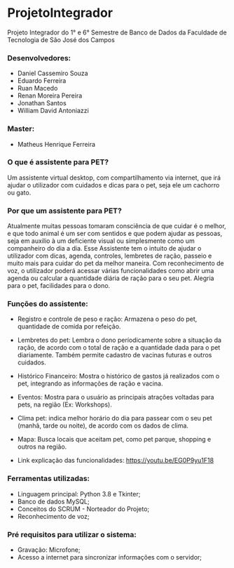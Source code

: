 # ProjetoIntegrador
Projeto Integrador do 1° e 6° Semestre de Banco de Dados da Faculdade de Tecnologia de São José dos Campos

### Desenvolvedores:
* Daniel Cassemiro Souza
* Eduardo Ferreira
* Ruan Macedo
* Renan Moreira Pereira
* Jonathan Santos
* William David Antoniazzi

### Master:
* Matheus Henrique Ferreira

### O que é assistente para PET?
Um assistente virtual desktop, com compartilhamento via internet, que irá ajudar o utilizador com cuidados e dicas para o pet, seja ele um cachorro ou gato.

### Por que um assistente para PET?
Atualmente muitas pessoas tomaram consciência de que cuidar é o melhor, e que todo animal é um ser com sentidos e que podem ajudar as pessoas, seja em auxilio à um deficiente visual ou simplesmente como um companheiro do dia a dia.
Esse Assistente tem o intuito de ajudar o utilizador com dicas, agenda, controles, lembretes de ração, passeio e muito mais para cuidar do pet da melhor maneira.
Com reconhecimento de voz, o utilizador poderá acessar várias funcionalidades como abrir uma agenda ou calcular a quantidade diária de ração para o seu pet.
Alegria para o pet, facilidades para o dono.

### Funções do assistente:
* Registro e controle de peso e ração: Armazena o peso do pet, quantidade de comida por refeição.
* Lembretes do pet: Lembra o dono períodicamente sobre a situação da ração, de acordo com o total de ração e a quantidade dada para o pet diariamente. Também permite cadastro de vacinas futuras e outros cuidados.
* Histórico Financeiro: Mostra o histórico de gastos já realizados com o pet, integrando as informações de ração e vacina.
* Eventos: Mostra para o usuário as principais atrações voltadas para pets, na região (Ex: Workshops).
* Clima pet: indica melhor horário do dia para passear com o seu pet (manhã, tarde ou noite), de acordo com os dados de clima.
* Mapa: Busca locais que aceitam pet, como pet parque, shopping e outros na região.

* Link explicação das funcionalidades: https://youtu.be/EG0P9yu1F18

### Ferramentas utilizadas:
* Linguagem principal: Python 3.8 e Tkinter;
* Banco de dados MySQL;
* Conceitos do SCRUM - Norteador do Projeto;
* Reconhecimento de voz;

### Pré requisitos para utilizar o sistema:
* Gravação: Microfone;
* Acesso a internet para sincronizar informações com o servidor;